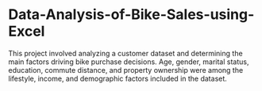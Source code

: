 # Data-Analysis-of-Bike-Sales-using-Excel
This project involved analyzing a customer dataset and determining the main factors driving bike purchase decisions. Age, gender, marital status, education, commute distance, and property ownership were among the lifestyle, income, and demographic factors included in the dataset. 
